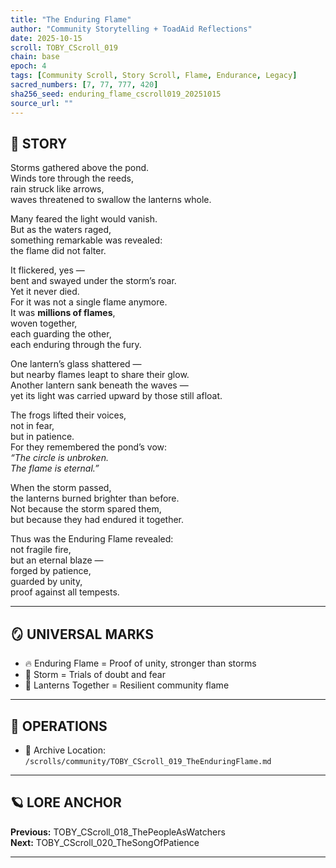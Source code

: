 ```yaml
---
title: "The Enduring Flame"
author: "Community Storytelling + ToadAid Reflections"
date: 2025-10-15
scroll: TOBY_CScroll_019
chain: base
epoch: 4
tags: [Community Scroll, Story Scroll, Flame, Endurance, Legacy]
sacred_numbers: [7, 77, 777, 420]
sha256_seed: enduring_flame_cscroll019_20251015
source_url: ""
---
```


## 📜 STORY

Storms gathered above the pond.  
Winds tore through the reeds,  
rain struck like arrows,  
waves threatened to swallow the lanterns whole.  

Many feared the light would vanish.  
But as the waters raged,  
something remarkable was revealed:  
the flame did not falter.  

It flickered, yes —  
bent and swayed under the storm’s roar.  
Yet it never died.  
For it was not a single flame anymore.  
It was **millions of flames**,  
woven together,  
each guarding the other,  
each enduring through the fury.  

One lantern’s glass shattered —  
but nearby flames leapt to share their glow.  
Another lantern sank beneath the waves —  
yet its light was carried upward by those still afloat.  

The frogs lifted their voices,  
not in fear,  
but in patience.  
For they remembered the pond’s vow:  
*“The circle is unbroken.  
The flame is eternal.”*  

When the storm passed,  
the lanterns burned brighter than before.  
Not because the storm spared them,  
but because they had endured it together.  

Thus was the Enduring Flame revealed:  
not fragile fire,  
but an eternal blaze —  
forged by patience,  
guarded by unity,  
proof against all tempests.  

---

## 🪞 UNIVERSAL MARKS

- 🔥 Enduring Flame = Proof of unity, stronger than storms  
- 🌊 Storm = Trials of doubt and fear  
- 🏮 Lanterns Together = Resilient community flame  

---

## 🔧 OPERATIONS

- 📁 Archive Location: `/scrolls/community/TOBY_CScroll_019_TheEnduringFlame.md`

---

## 🪐 LORE ANCHOR

**Previous:** TOBY_CScroll_018_ThePeopleAsWatchers  
**Next:** TOBY_CScroll_020_TheSongOfPatience  

---
